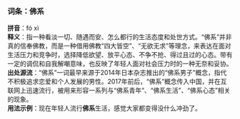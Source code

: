 <!-- 作者 Gemini 2.0 Flash Thinking Experimental 2025/02/22 -->  
### 词条：佛系  
**拼音**：fó xì    
**释义**：指一种看淡一切、随遇而安、怎么都行的生活态度和处世方式。“佛系”并非真的信奉佛教，而是一种借用佛教“四大皆空”、“无欲无求”等理念，来表达在面对生活压力和竞争时，选择降低欲望、放平心态、不争不抢、得过且过的心态。带有一定的调侃和自我解嘲意味，也反映了年轻人面对社会压力时的一种无奈和妥协。    
**出处源流**：“佛系”一词最早来源于2014年日本杂志推出的“佛系男子”概念，指代不积极追求恋爱和个人发展的男性。2017年前后，“佛系”概念传入中国，并在互联网上迅速流行，被用来形容一系列与“佛系青年”、“佛系生活”、“佛系心态”相关的现象。    
**用法示例**：现在年轻人流行**佛系**生活，感觉大家都变得没什么冲劲了。  
